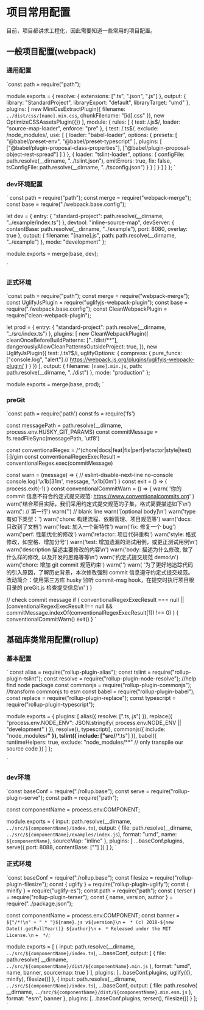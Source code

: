 # 项目常用配置
目前，项目都讲求工程化，因此需要知道一些常用的项目配置。
## 一般项目配置(webpack)

### 通用配置
`const path = require("path");

module.exports = {
  resolve: {
    extensions: [".ts", ".json", ".js"]
  },
  output: {
    library: "StandardProject",
    libraryExport: "default",
    libraryTarget: "umd"
  },
  plugins: [
    new MiniCssExtractPlugin({
      filename: `../dist/css/[name].min.css`,
      chunkFilename: "[id].css"
    }),
    new OptimizeCSSAssetsPlugin({})
  ],
  module: {
    rules: [
      {
        test: /\.js$/,
        loader: "source-map-loader",
        enforce: "pre"
      },
      {
        test: /\.ts$/,
        exclude: /node_modules/,
        use: [
          {
            loader: "babel-loader",
            options: {
              presets: [
                "@babel/preset-env",
                "@babel/preset-typescript"
              ],
              plugins: [
                ["@babel/plugin-proposal-class-properties"],
                ["@babel/plugin-proposal-object-rest-spread"]
              ]
            }
          },
          {
            loader: "tslint-loader",
            options: {
              configFile: path.resolve(__dirname, "../tslint.json"),
              emitErrors: true,
              fix: false,
              tsConfigFile: path.resolve(__dirname, "../tsconfig.json")
            }
          }
        ]
      }
    ]
  }
};
`
### dev环境配置
`
const path = require("path");
const merge = require("webpack-merge");
const base = require("./webpack.base.config");

let dev = {
  entry: {
    "standard-project": path.resolve(__dirname, "../example/index.ts")
  },
  devtool: "inline-source-map",
  devServer: {
    contentBase: path.resolve(__dirname, "../example"),
    port: 8080,
    overlay: true
  },
  output: {
    filename: "[name].js",
    path: path.resolve(__dirname, "../example")
  },
  mode: "development"
};

module.exports = merge(base, dev);

`
### 正式环境
`const path = require("path");
const merge = require("webpack-merge");
const UglifyJsPlugin = require("uglifyjs-webpack-plugin");
const base = require("./webpack.base.config");
const CleanWebpackPlugin = require("clean-webpack-plugin");

let prod = {
  entry: {
    "standard-project": path.resolve(__dirname, "../src/index.ts")
  },
  plugins: [
    new CleanWebpackPlugin({
      cleanOnceBeforeBuildPatterns: ["../dist/**"],
      dangerouslyAllowCleanPatternsOutsideProject: true,
    }),
    new UglifyJsPlugin({
      test: /\.ts?$/i,
      uglifyOptions: {
        compress: {
          pure_funcs: ["console.log", "alert"] // https://webpack.js.org/plugins/uglifyjs-webpack-plugin/
        }
      }
    })
  ],
  output: {
    filename: `[name].min.js`,
    path: path.resolve(__dirname, "../dist")
  },
  mode: "production"
};

module.exports = merge(base, prod);
`
### preGit
`const path = require('path')
const fs = require('fs')

const messagePath = path.resolve(__dirname, process.env.HUSKY_GIT_PARAMS)
const commitMessage = fs.readFileSync(messagePath, 'utf8')

const conventionalRegex = /^(chore|docs|feat|fix|perf|refactor|style|test)[:]/gim
const conventionalRegexExecResult = conventionalRegex.exec(commitMessage)

const warn = (message) => {
  // eslint-disable-next-line no-console
  console.log('\x1b[31m', message, '\x1b[0m')
}
const exit = () => {
  process.exit(-1)
}
const conventionalCommitWarn = () => {
  warn(
    '你的 commit 信息不符合约定式提交规范: https://www.conventionalcommits.org'
  )
  warn('结合项目实际，我们采用约定式提交规范的子集，格式简要描述如下\n')
  warn('<type>: <description> // 第一行')
  warn('') // blank line
  warn('[optional body]\n')
  warn('type 有如下类型：')
  warn('chore: 构建流程、依赖管理、项目规范等')
  warn('docs: 只改到了文档')
  warn('feat: 加入一个新特性')
  warn('fix: 修复一个 bug')
  warn('perf: 性能优化的修改')
  warn('refactor: 项目代码重构')
  warn('style: 格式修改，如空格、增加分号')
  warn('test: 增加遗漏的测试用例，或更正测试用例\n')
  warn('description 描述主要修改的内容\n')
  warn('body: 描述为什么修改, 做了什么样的修改, 以及开发的思路等等\n')
  warn('约定式提交规范 demo:\n')
  warn('chore: 增加 git commit 规范约束')
  warn('')
  warn(
    '为了更好地追踪代码的引入原因，了解历史背景，本次修改强制 commit 信息遵守约定式提交规范。改动简介：使用第三方库 husky 监听 commit-msg hook，在提交时执行项目根目录的 preGit.js 检查提交信息\n'
  )
}

// check commit message
if (
  conventionalRegexExecResult === null
  || (conventionalRegexExecResult !== null
    && commitMessage.indexOf(conventionalRegexExecResult[1]) !== 0)
) {
  conventionalCommitWarn()
  exit()
}
`
## 基础库类常用配置(rollup)
### 基本配置
`
const alias = require("rollup-plugin-alias");
const tslint = require("rollup-plugin-tslint");
const resolve = require("rollup-plugin-node-resolve"); //help find node package
const commonjs = require("rollup-plugin-commonjs"); //transform commonjs to esm
const babel = require("rollup-plugin-babel");
const replace = require("rollup-plugin-replace");
const typescript = require("rollup-plugin-typescript");

module.exports = {
  plugins: [
    alias({
      resolve: [".ts,.js"]
    }),
    replace({
      "process.env.NODE_ENV": JSON.stringify(
        process.env.NODE_ENV || "development"
      )
    }),
    resolve(),
    typescript(),
    commonjs({
      include: "node_modules/**"
    }),
    tslint({
      include: ["src/**/*.ts"]
    }),
    babel({
      runtimeHelpers: true,
      exclude: "node_modules/**" // only transpile our source code
    })
  ]
};

`
### dev环境
`const baseConf = require("./rollup.base");
const serve = require("rollup-plugin-serve");
const path = require("path");

const componentName = process.env.COMPONENT;

module.exports = {
  input: path.resolve(__dirname, `../src/${componentName}/index.ts`),
  output: {
    file: path.resolve(__dirname, `../src/${componentName}/examples/index.js`),
    format: "umd",
    name: `${componentName}`,
    sourceMap: "inline"
  },
  plugins: [
    ...baseConf.plugins,
    serve({
      port: 8088,
      contentBase: [""]
    })
  ]
};
`
### 正式环境
`const baseConf = require("./rollup.base");
const filesize = require("rollup-plugin-filesize");
const { uglify } = require("rollup-plugin-uglify");
const { minify } = require("uglify-es");
const path = require("path");
const { terser } = require("rollup-plugin-terser");
const { name, version, author } = require("../package.json");

const componentName = process.env.COMPONENT;
const banner =
  `${"/*!\n" + " * "}${name}.js v${version}\n` +
  ` * (c) 2018-${new Date().getFullYear()} ${author}\n` +
  ` * Released under the MIT License.\n` +
  ` */`;

module.exports = [
  {
    input: path.resolve(__dirname, `../src/${componentName}/index.ts`),
    ...baseConf,
    output: [
      {
        file: path.resolve(
          __dirname,
          `../src/${componentName}/dist/${componentName}.min.js`
        ),
        format: "umd",
        name,
        banner,
        sourcemap: true
      }
    ],
    plugins: [...baseConf.plugins, uglify({}, minify), filesize()]
  },
  {
    input: path.resolve(__dirname, `../src/${componentName}/index.ts`),
    ...baseConf,
    output: {
      file: path.resolve(
        __dirname,
        `../src/${componentName}/dist/${componentName}.min.esm.js`
      ),
      format: "esm",
      banner
    },
    plugins: [...baseConf.plugins, terser(), filesize()]
  }
];
`
